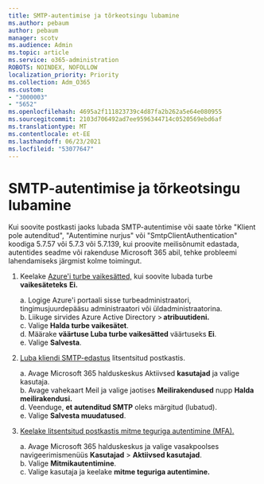 ```yaml
---
title: SMTP-autentimise ja tõrkeotsingu lubamine
ms.author: pebaum
author: pebaum
manager: scotv
ms.audience: Admin
ms.topic: article
ms.service: o365-administration
ROBOTS: NOINDEX, NOFOLLOW
localization_priority: Priority
ms.collection: Adm_O365
ms.custom:
- "3000003"
- "5652"
ms.openlocfilehash: 4695a2f111823739c4d87fa2b262a5e64e080955
ms.sourcegitcommit: 2103d706492ad7ee9596344714c0520569ebd6af
ms.translationtype: MT
ms.contentlocale: et-EE
ms.lasthandoff: 06/23/2021
ms.locfileid: "53077647"
---
```

# <a name="enable-smtp-authentication-and-troubleshooting"></a>SMTP-autentimise ja tõrkeotsingu lubamine

Kui soovite postkasti jaoks lubada SMTP-autentimise või saate tõrke "Klient pole autenditud", "Autentimine nurjus" või "SmtpClientAuthentication" koodiga 5.7.57 või 5.7.3 või 5.7.139, kui proovite meilisõnumit edastada, autentides seadme või rakenduse Microsoft 365 abil, tehke probleemi lahendamiseks järgmist kolme toimingut.

1. Keelake [Azure'i turbe vaikesätted,](/azure/active-directory/fundamentals/concept-fundamentals-security-defaults) kui soovite lubada turbe **vaikesäteteks** **Ei.**

    a. Logige Azure'i portaali sisse turbeadministraatori, tingimusjuurdepääsu administraatori või üldadministraatorina.<BR/>
    b. Liikuge sirvides Azure Active Directory > **atribuutideni.**<BR/>
    c. Valige **Halda turbe vaikesätet**.<BR/>
    d. Määrake **väärtuse Luba turbe vaikesätted** väärtuseks **Ei**.<BR/>
    e. Valige **Salvesta**.

2. [Luba kliendi SMTP-edastus](/exchange/clients-and-mobile-in-exchange-online/authenticated-client-smtp-submission#enable-smtp-auth-for-specific-mailboxes) litsentsitud postkastis.

    a. Avage Microsoft 365 halduskeskus Aktiivsed **kasutajad** ja valige kasutaja.<BR/>
    b. Avage vahekaart Meil ja valige jaotises **Meilirakendused** nupp **Halda meilirakendusi.**<BR/>
    d. Veenduge, **et autenditud SMTP** oleks märgitud (lubatud).<BR/>
    e. Valige **Salvesta muudatused**.<BR/>

3. [Keelake litsentsitud postkastis mitme teguriga autentimine (MFA).](/microsoft-365/admin/security-and-compliance/set-up-multi-factor-authentication#turn-off-legacy-per-user-mfa)

    a. Avage Microsoft 365 halduskeskus ja valige vasakpoolses navigeerimismenüüs **Kasutajad**  >  **Aktiivsed kasutajad**.<BR/>
    b. Valige **Mitmikautentimine**.<BR/>
    c. Valige kasutaja ja keelake **mitme teguriga autentimine.**<BR/>
